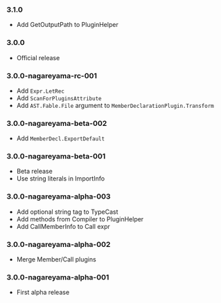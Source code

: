 ### 3.1.0

* Add GetOutputPath to PluginHelper

### 3.0.0

* Official release

### 3.0.0-nagareyama-rc-001

* Add `Expr.LetRec`
* Add `ScanForPluginsAttribute`
* Add `AST.Fable.File` argument to `MemberDeclarationPlugin.Transform`

### 3.0.0-nagareyama-beta-002

* Add `MemberDecl.ExportDefault`

### 3.0.0-nagareyama-beta-001

* Beta release
* Use string literals in ImportInfo

### 3.0.0-nagareyama-alpha-003

* Add optional string tag to TypeCast
* Add methods from Compiler to PluginHelper
* Add CallMemberInfo to Call expr

### 3.0.0-nagareyama-alpha-002

* Merge Member/Call plugins

### 3.0.0-nagareyama-alpha-001

* First alpha release
